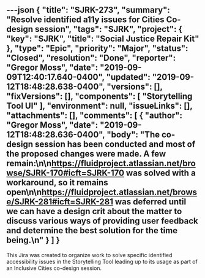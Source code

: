 ---json
{
  "title": "SJRK-273",
  "summary": "Resolve identified a11y issues for Cities Co-design session",
  "tags": "SJRK",
  "project": {
    "key": "SJRK",
    "title": "Social Justice Repair Kit"
  },
  "type": "Epic",
  "priority": "Major",
  "status": "Closed",
  "resolution": "Done",
  "reporter": "Gregor Moss",
  "date": "2019-09-09T12:40:17.640-0400",
  "updated": "2019-09-12T18:48:28.638-0400",
  "versions": [],
  "fixVersions": [],
  "components": [
    "Storytelling Tool UI"
  ],
  "environment": null,
  "issueLinks": [],
  "attachments": [],
  "comments": [
    {
      "author": "Gregor Moss",
      "date": "2019-09-12T18:48:28.636-0400",
      "body": "The co-design session has been conducted and most of the proposed changes were made. A few remain:\n\n<https://fluidproject.atlassian.net/browse/SJRK-170#icft=SJRK-170> was solved with a workaround, so it remains open\n\n<https://fluidproject.atlassian.net/browse/SJRK-281#icft=SJRK-281> was deferred until we can have a design crit about the matter to discuss various ways of providing user feedback and determine the best solution for the time being.\n"
    }
  ]
}
---
This Jira was created to organize work to solve specific identified accessibility issues in the Storytelling Tool leading up to its usage as part of an Inclusive Cities co-design session.

        